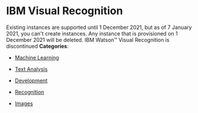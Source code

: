 # IBM Visual Recognition


Existing instances are supported until 1 December 2021, but as of 7 January 2021, you can&#39;t create instances.  Any instance that is provisioned on 1 December 2021 will be deleted. IBM Watson&trade; Visual Recognition is discontinued
**Categories**:

- [Machine Learning](https://github/awesome-apis/awesome-apis#machine-learning)

- [Text Analysis](https://github/awesome-apis/awesome-apis#text-analysis)

- [Development](https://github/awesome-apis/awesome-apis#development)

- [Recognition](https://github/awesome-apis/awesome-apis#recognition)

- [Images](https://github/awesome-apis/awesome-apis#images)



